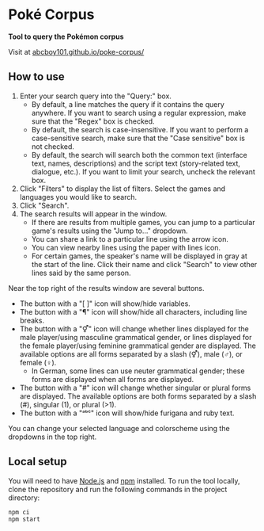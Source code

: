 # Poké Corpus
**Tool to query the Pokémon corpus**

Visit at [abcboy101.github.io/poke-corpus/](https://abcboy101.github.io/poke-corpus/)


## How to use
1. Enter your search query into the "Query:" box.
   - By default, a line matches the query if it contains the query anywhere.
     If you want to search using a regular expression, make sure that the "Regex" box is checked.
   - By default, the search is case-insensitive.
     If you want to perform a case-sensitive search, make sure that the "Case sensitive" box is not checked.
   - By default, the search will search both the common text (interface text, names, descriptions) and the script text (story-related text, dialogue, etc.).
     If you want to limit your search, uncheck the relevant box.
2. Click "Filters" to display the list of filters.
   Select the games and languages you would like to search.
3. Click "Search".
4. The search results will appear in the window.
   - If there are results from multiple games, you can jump to a particular game's results using the "Jump to..." dropdown.
   - You can share a link to a particular line using the arrow icon.
   - You can view nearby lines using the paper with lines icon.
   - For certain games, the speaker's name will be displayed in gray at the start of the line.
     Click their name and click "Search" to view other lines said by the same person.

Near the top right of the results window are several buttons.
- The button with a "[ ]" icon will show/hide variables.
- The button with a "¶" icon will show/hide all characters, including line breaks.
- The button with a "⚥" icon will change whether lines displayed for the male player/using masculine grammatical gender,
  or lines displayed for the female player/using feminine grammatical gender are displayed.
  The available options are all forms separated by a slash (⚥), male (♂), or female (♀).
  - In German, some lines can use neuter grammatical gender; these forms are displayed when all forms are displayed.
- The button with a "#" icon will change whether singular or plural forms are displayed.
  The available options are both forms separated by a slash (#), singular (1), or plural (>1).
- The button with a "ᵃᵇᶜ" icon will show/hide furigana and ruby text.

You can change your selected language and colorscheme using the dropdowns in the top right.


## Local setup
You will need to have [Node.js](https://nodejs.org/) and [npm](https://www.npmjs.com/) installed.
To run the tool locally, clone the repository and run the following commands in the project directory:
```commandline
npm ci
npm start
```
